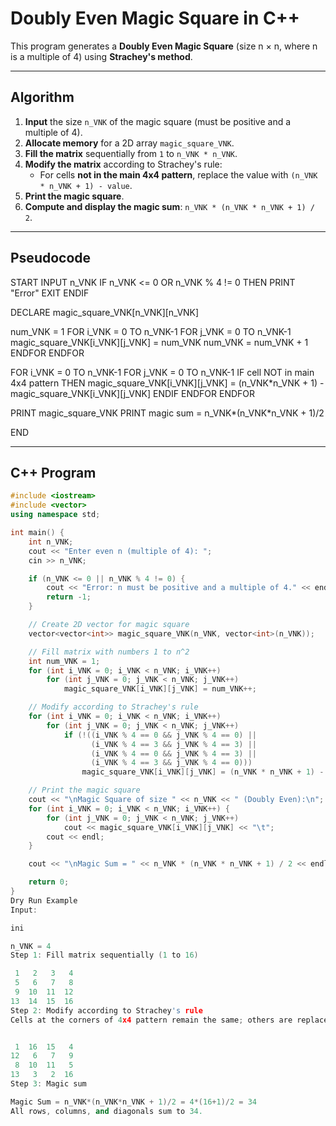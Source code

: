 # Doubly Even Magic Square in C++

This program generates a **Doubly Even Magic Square** (size n × n, where n is a multiple of 4) using **Strachey's method**.

---

## Algorithm

1. **Input** the size `n_VNK` of the magic square (must be positive and a multiple of 4).  
2. **Allocate memory** for a 2D array `magic_square_VNK`.  
3. **Fill the matrix** sequentially from `1` to `n_VNK * n_VNK`.  
4. **Modify the matrix** according to Strachey's rule:  
   - For cells **not in the main 4x4 pattern**, replace the value with `(n_VNK * n_VNK + 1) - value`.  
5. **Print the magic square**.  
6. **Compute and display the magic sum**: `n_VNK * (n_VNK * n_VNK + 1) / 2`.  

---

## Pseudocode
START
INPUT n_VNK
IF n_VNK <= 0 OR n_VNK % 4 != 0 THEN
PRINT "Error"
EXIT
ENDIF

DECLARE magic_square_VNK[n_VNK][n_VNK]

num_VNK = 1
FOR i_VNK = 0 TO n_VNK-1
FOR j_VNK = 0 TO n_VNK-1
magic_square_VNK[i_VNK][j_VNK] = num_VNK
num_VNK = num_VNK + 1
ENDFOR
ENDFOR

FOR i_VNK = 0 TO n_VNK-1
FOR j_VNK = 0 TO n_VNK-1
IF cell NOT in main 4x4 pattern THEN
magic_square_VNK[i_VNK][j_VNK] = (n_VNK*n_VNK + 1) - magic_square_VNK[i_VNK][j_VNK]
ENDIF
ENDFOR
ENDFOR

PRINT magic_square_VNK
PRINT magic sum = n_VNK*(n_VNK*n_VNK + 1)/2

END



---

## C++ Program

```cpp
#include <iostream>
#include <vector>
using namespace std;

int main() {
    int n_VNK;
    cout << "Enter even n (multiple of 4): ";
    cin >> n_VNK;

    if (n_VNK <= 0 || n_VNK % 4 != 0) {
        cout << "Error: n must be positive and a multiple of 4." << endl;
        return -1;
    }

    // Create 2D vector for magic square
    vector<vector<int>> magic_square_VNK(n_VNK, vector<int>(n_VNK));

    // Fill matrix with numbers 1 to n^2
    int num_VNK = 1;
    for (int i_VNK = 0; i_VNK < n_VNK; i_VNK++)
        for (int j_VNK = 0; j_VNK < n_VNK; j_VNK++)
            magic_square_VNK[i_VNK][j_VNK] = num_VNK++;

    // Modify according to Strachey's rule
    for (int i_VNK = 0; i_VNK < n_VNK; i_VNK++)
        for (int j_VNK = 0; j_VNK < n_VNK; j_VNK++)
            if (!((i_VNK % 4 == 0 && j_VNK % 4 == 0) ||
                  (i_VNK % 4 == 3 && j_VNK % 4 == 3) ||
                  (i_VNK % 4 == 0 && j_VNK % 4 == 3) ||
                  (i_VNK % 4 == 3 && j_VNK % 4 == 0)))
                magic_square_VNK[i_VNK][j_VNK] = (n_VNK * n_VNK + 1) - magic_square_VNK[i_VNK][j_VNK];

    // Print the magic square
    cout << "\nMagic Square of size " << n_VNK << " (Doubly Even):\n";
    for (int i_VNK = 0; i_VNK < n_VNK; i_VNK++) {
        for (int j_VNK = 0; j_VNK < n_VNK; j_VNK++)
            cout << magic_square_VNK[i_VNK][j_VNK] << "\t";
        cout << endl;
    }

    cout << "\nMagic Sum = " << n_VNK * (n_VNK * n_VNK + 1) / 2 << endl;

    return 0;
}
Dry Run Example
Input:

ini

n_VNK = 4
Step 1: Fill matrix sequentially (1 to 16)

 1   2   3   4
 5   6   7   8
 9  10  11  12
13  14  15  16
Step 2: Modify according to Strachey's rule
Cells at the corners of 4x4 pattern remain the same; others are replaced by (16+1 - value) = 17 - value.


 1  16  15   4
12   6   7   9
 8  10  11   5
13   3   2  16
Step 3: Magic sum

Magic Sum = n_VNK*(n_VNK*n_VNK + 1)/2 = 4*(16+1)/2 = 34
All rows, columns, and diagonals sum to 34.
